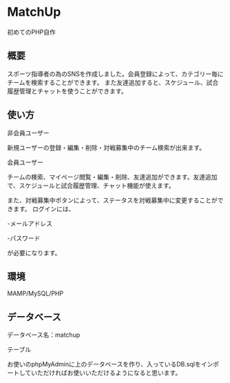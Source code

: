 # MatchUp
初めてのPHP自作
## 概要
スポーツ指導者の為のSNSを作成しました。会員登録によって、カテゴリー毎にチームを検索することができます。
また友達追加すると、スケジュール、試合履歴管理とチャットを使うことができます。
## 使い方
非会員ユーザー

新規ユーザーの登録・編集・削除・対戦募集中のチーム検索が出来ます。

会員ユーザー

チームの検索、マイページ閲覧・編集・削除、友達追加ができます。友達追加で、スケジュールと試合履歴管理、チャット機能が使えます。

また、対戦募集中ボタンによって、ステータスを対戦募集中に変更することができます。
ログインには、

-メールアドレス

-パスワード

が必要になります。
## 環境
MAMP/MySQL/PHP
## データベース
データベース名：matchup

テーブル

お使いのphpMyAdminに上のデータベースを作り、入っているDB.sqlをインポートしていただければお使いいただけるようになると思います。
